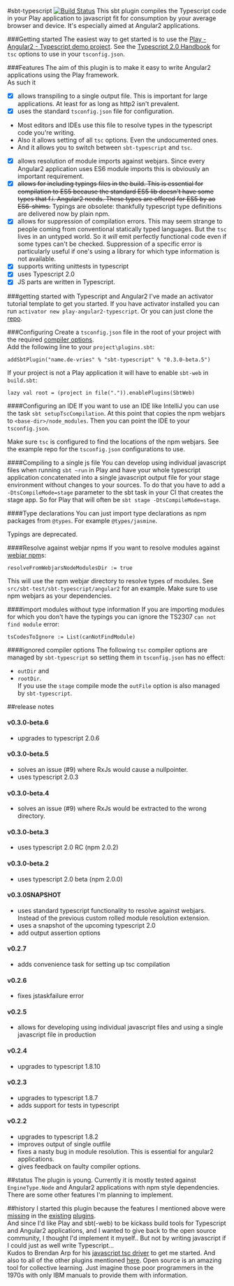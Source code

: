 #sbt-typescript [![Build Status](https://travis-ci.org/joost-de-vries/sbt-typescript.png?branch=master)](https://travis-ci.org/joost-de-vries/sbt-typescript)
This sbt plugin compiles the Typescript code in your Play application to javascript fit for consumption by your average browser and device. It's especially aimed at Angular2 applications.  

###Getting started
The easiest way to get started is to use the [Play - Angular2 - Typescript demo project](https://github.com/joost-de-vries/play-angular2-typescript).
See the [Typescript 2.0 Handbook](https://github.com/Microsoft/TypeScript-Handbook/blob/master/pages/Compiler%20Options.md) for `tsc` options to use in your `tsconfig.json`.
  
###Features
The aim of this plugin is to make it easy to write Angular2 applications using the Play framework.  
As such it
 - [x] allows transpiling to a single output file. This is important for large applications. At least for as long as http2 isn't prevalent.
 - [x] uses the standard `tsconfig.json` file for configuration. 
  - Most editors and IDEs use this file to resolve types in the typescript code you're writing. 
  - Also it allows setting of all `tsc` options. Even the undocumented ones. 
  - And it allows you to switch between `sbt-typescript` and `tsc`.
 - [x] allows resolution of module imports against webjars. Since every Angular2 application uses ES6 module imports this is obviously an important requirement.
 - [x] ~~allows for including typings files in the build. This is essential for compilation to ES5 because the standard ES5 lib doesn't have some types that f.i. Angular2 needs. These types are offered for ES5 by ao ES6-shims.~~  Typings are obsolete: thankfully typescript type definitions are delivered now by plain npm.
 - [x] allows for suppression of compilation errors. This may seem strange to people coming from conventional statically typed languages. But the `tsc` lives in an untyped world. So it _will_ emit perfectly functional code even if some types can't be checked. Suppression of a specific error is particularly useful if one's using a library for which type information is not available. 
 - [x] supports writing unittests in typescript
 - [x] uses Typescript 2.0
 - [x] JS parts are written in Typescript.
 
###getting started with Typescript and Angular2
I've made an activator tutorial template to get you started. If you have activator installed you can run `activator new play-angular2-typescript`.  Or you can just clone the [repo](https://github.com/joost-de-vries/play-angular2-typescript).  
 
###Configuring
Create a `tsconfig.json` file in the root of your project with the required [compiler options](https://github.com/Microsoft/TypeScript/wiki/Compiler-Options).  
Add the following line to your `project\plugins.sbt`:

    addSbtPlugin("name.de-vries" % "sbt-typescript" % "0.3.0-beta.5")

If your project is not a Play application it will have to enable `sbt-web` in `build.sbt`:

    lazy val root = (project in file(".")).enablePlugins(SbtWeb)

####Configuring an IDE
If you want to use an IDE like IntelliJ you can use the task `sbt setupTscCompilation`. At this point that copies the npm webjars to `<base-dir>/node_modules`. Then you can point the IDE to your `tsconfig.json`.

Make sure `tsc` is configured to find the locations of the npm webjars. See the example repo for the `tsconfig.json` configurations to use.
    
####Compiling to a single js file
You can develop using individual javascript files when running `sbt ~run` in Play and have your whole typescript application concatenated into a single javascript output file for your stage environment without changes to your sources. To do that you have to add a `-DtsCompileMode=stage` parameter to the sbt task in your CI that creates the stage app. So for Play that will often be `sbt stage -DtsCompileMode=stage`.  
    
####Type declarations
You can just import type declarations as npm packages from `@types`. For example `@types/jasmine`.

Typings are deprecated.

####Resolve against webjar npms
If you want to resolve modules against [webjar npm](http://www.webjars.org/npm)s:

    resolveFromWebjarsNodeModulesDir := true
    
This will use the npm webjar directory to resolve types of modules. See `src/sbt-test/sbt-typescript/angular2` for an example. Make sure to use npm webjars as your dependencies.  

####import modules without type information
If you are importing modules for which you don't have the typings you can ignore the TS2307 `can not find module` error:

    tsCodesToIgnore := List(canNotFindModule)
    
####ignored compiler options
The following `tsc` compiler options are managed by `sbt-typescript` so setting them in `tsconfig.json` has no effect: 
 - `outDir` and 
 - `rootDir`.  
If you use the `stage` compile mode the `outFile` option is also managed by `sbt-typescript`.  

##release notes

#### v0.3.0-beta.6
- upgrades to typescript 2.0.6

#### v0.3.0-beta.5
- solves an issue (#9) where RxJs would cause a nullpointer. 
- uses typescript 2.0.3

#### v0.3.0-beta.4
- solves an issue (#9) where RxJs would be extracted to the wrong directory. 

#### v0.3.0-beta.3
- uses typescript 2.0 RC (npm 2.0.2)

#### v0.3.0-beta.2
- uses typescript 2.0 beta (npm 2.0.0)

#### v0.3.0SNAPSHOT 
- uses standard typescript functionality to resolve against webjars. Instead of the previous custom rolled module resolution extension.
- uses a snapshot of the upcoming typescript 2.0
- add output assertion options

#### v0.2.7
- adds convenience task for setting up tsc compilation

#### v0.2.6
- fixes jstaskfailure error

#### v0.2.5
- allows for developing using individual javascript files and using a single javascript file in production

#### v0.2.4
- upgrades to typescript 1.8.10

#### v0.2.3
- upgrades to typescript 1.8.7
- adds support for tests in typescript

#### v0.2.2 
- upgrades to typescript 1.8.2
- improves output of single outfile
- fixes a nasty bug in module resolution. This is essential for angular2 applications.
- gives feedback on faulty compiler options.

##status
The plugin is young. Currently it is mostly tested against `EngineType.Node` and Angular2 applications with npm style dependencies.  
There are some other features I'm planning to implement.

##history
I started this plugin because the features I mentioned above were [missing](https://github.com/ArpNetworking/sbt-typescript/issues/1) in the [existing](https://github.com/ArpNetworking/sbt-typescript/issues/31) [plugins](https://github.com/ArpNetworking/sbt-typescript/issues/23#issuecomment-158099296).  
And since I'd like Play and sbt(-web) to be kickass build tools for Typescript and Angular2 applications, and I wanted to give back to the open source community, I thought I'd implement it myself.. But not by writing javascript if I could just as well write Typescript...   
Kudos to Brendan Arp for his [javascript tsc driver](https://github.com/ArpNetworking/sbt-typescript/blob/master/src/main/resources/typescriptc.js) to get me started. And also to all of the other plugins mentioned [here](https://github.com/sbt/sbt-web). Open source is an amazing tool for collective learning. Just imagine those poor programmers in the 1970s with only IBM manuals to provide them with information.

